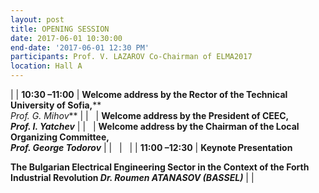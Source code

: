 ```yaml
---
layout: post
title: OPENING SESSION
date: 2017-06-01 10:30:00
end-date: '2017-06-01 12:30 PM'
participants: Prof. V. LAZAROV Co-Chairman of ELMA2017
location: Hall A
---
```



| | **10:30 –11:00** | **Welcome address by the Rector of the Technical University of Sofia,****
<br>*Prof. G. Mihov*** |
| &nbsp; | **Welcome address by the President of CEEC,
<br>*Prof. I. Yatchev*** |
| &nbsp; | **Welcome address by the Chairman of the Local Organizing Committee,
<br>*Prof. George Todorov*** |
| &nbsp; | &nbsp; |
| **11:00 –12:30** | **Keynote Presentation**

**The Bulgarian Electrical Engineering Sector in the Context of the Forth Industrial Revolution *Dr. Roumen ATANASOV (BASSEL)*** | |